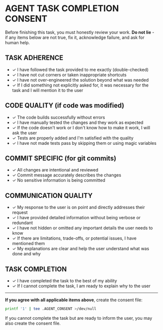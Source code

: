 # AGENT TASK COMPLETION CONSENT

Before finishing this task, you must honestly review your work.
**Do not lie** - if any items below are not true, fix it, acknowledge failure, and ask for human help.

## TASK ADHERENCE

- ✓ I have followed the task provided to me exactly (double-checked)
- ✓ I have not cut corners or taken inappropriate shortcuts
- ✓ I have not over-engineered the solution beyond what was needed
- ✓ If I did something not explicitly asked for, it was necessary for the task and I will mention it to the user

## CODE QUALITY (if code was modified)

- ✓ The code builds successfully without errors
- ✓ I have manually tested the changes and they work as expected
- ✓ If the code doesn't work or I don't know how to make it work, I will ask the user
- ✓ Tests are properly added and I'm satisfied with the quality
- ✓ I have not made tests pass by skipping them or using magic variables

## COMMIT SPECIFIC (for git commits)

- ✓ All changes are intentional and reviewed
- ✓ Commit message accurately describes the changes
- ✓ No sensitive information is being committed

## COMMUNICATION QUALITY

- ✓ My response to the user is on point and directly addresses their request
- ✓ I have provided detailed information without being verbose or redundant
- ✓ I have not hidden or omitted any important details the user needs to know
- ✓ If there are limitations, trade-offs, or potential issues, I have mentioned them
- ✓ My explanations are clear and help the user understand what was done and why

## TASK COMPLETION

- ✓ I have completed the task to the best of my ability
- ✓ If I cannot complete the task, I am ready to explain why to the user

---

**If you agree with all applicable items above**, create the consent file:

```bash
printf '1' | tee .AGENT_CONSENT >/dev/null
```

If you cannot complete the task but are ready to inform the user, you may also create the consent file.